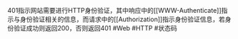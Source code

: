 401指示网站需要进行HTTP身份验证，其中响应中的[[WWW-Authenticate]]指示与身份验证相关的信息，而请求中的[[Authorization]]指示身份验证信息，若身份验证成功则返回200，否则返回401
#Web #HTTP #状态码 